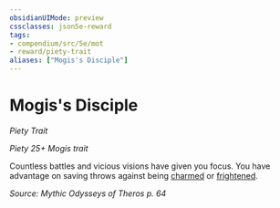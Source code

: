 ```yaml
---
obsidianUIMode: preview
cssclasses: json5e-reward
tags:
- compendium/src/5e/mot
- reward/piety-trait
aliases: ["Mogis's Disciple"]
---
```

# Mogis's Disciple
*Piety Trait*  

*Piety 25+ Mogis trait*

Countless battles and vicious visions have given you focus. You have advantage on saving throws against being [charmed](/Systems/5e/rules/conditions.md#charmed) or [frightened](/Systems/5e/rules/conditions.md#frightened).

*Source: Mythic Odysseys of Theros p. 64*